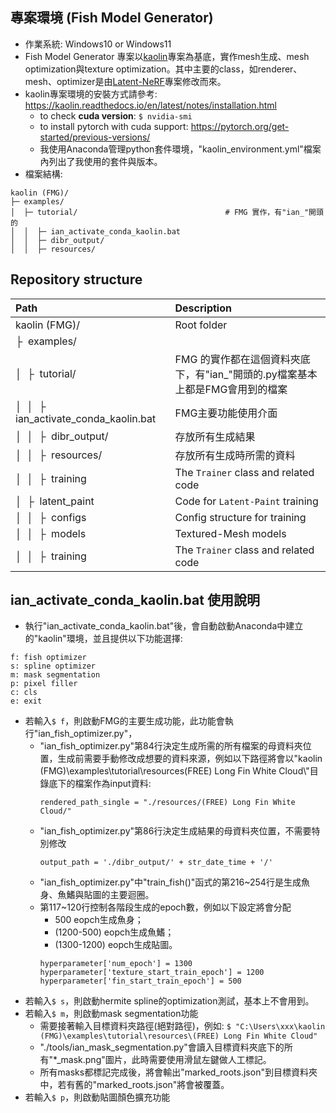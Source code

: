 ## 專案環境 (Fish Model Generator)
- 作業系統: Windows10 or Windows11
- Fish Model Generator 專案以[kaolin](https://github.com/NVIDIAGameWorks/kaolin)專案為基底，實作mesh生成、mesh optimization與texture optimization。其中主要的class，如renderer、mesh、optimizer是由[Latent-NeRF](https://github.com/eladrich/latent-nerf)專案修改而來。
- kaolin專案環境的安裝方式請參考:
    https://kaolin.readthedocs.io/en/latest/notes/installation.html
    - to check **cuda version**: 
        `$ nvidia-smi`
    - to install pytorch with cuda support:
        https://pytorch.org/get-started/previous-versions/
    - 我使用Anaconda管理python套件環境，"kaolin_environment.yml"檔案內列出了我使用的套件與版本。
- 檔案結構:
```
kaolin (FMG)/                                
├─ examples/                            
│  ├─ tutorial/                                 # FMG 實作，有"ian_"開頭的
│  │  ├─ ian_activate_conda_kaolin.bat          
│  │  ├─ dibr_output/
│  │  ├─ resources/

```
## Repository structure
| Path                                                | Description <img width=200>
|:----------------------------------------------------| :---
| kaolin (FMG)/                                       | Root folder 
| &boxvr;&nbsp; examples/                             | 
| &boxv;&nbsp; &boxvr;&nbsp; tutorial/                | FMG 的實作都在這個資料夾底下，有"ian_"開頭的.py檔案基本上都是FMG會用到的檔案
| &boxv;&nbsp; &boxv;&nbsp; &boxvr;&nbsp; ian_activate_conda_kaolin.bat     | FMG主要功能使用介面
| &boxv;&nbsp; &boxv;&nbsp; &boxvr;&nbsp; dibr_output/      | 存放所有生成結果
| &boxv;&nbsp; &boxv;&nbsp; &boxvr;&nbsp; resources/ | 存放所有生成時所需的資料
| &boxv;&nbsp; &boxv;&nbsp; &boxvr;&nbsp; training    | The `Trainer` class and related code
| &boxv;&nbsp; &boxvr;&nbsp; latent_paint             | Code for `Latent-Paint` training
| &boxv;&nbsp; &boxv;&nbsp; &boxvr;&nbsp; configs     | Config structure for training
| &boxv;&nbsp; &boxv;&nbsp; &boxvr;&nbsp; models      | Textured-Mesh models
| &boxv;&nbsp; &boxv;&nbsp; &boxvr;&nbsp; training    | The `Trainer` class and related code

## ian_activate_conda_kaolin.bat 使用說明
- 執行"ian_activate_conda_kaolin.bat"後，會自動啟動Anaconda中建立的"kaolin"環境，並且提供以下功能選擇:
```
f: fish optimizer
s: spline optimizer
m: mask segmentation
p: pixel filler
c: cls
e: exit
```
- 若輸入`$ f`，則啟動FMG的主要生成功能，此功能會執行"ian_fish_optimizer.py"，
    - "ian_fish_optimizer.py"第84行決定生成所需的所有檔案的母資料夾位置，生成前需要手動修改成想要的資料來源，例如以下路徑將會以"kaolin (FMG)\examples\tutorial\resources\(FREE) Long Fin White Cloud\\"目錄底下的檔案作為input資料:
        ```
        rendered_path_single = "./resources/(FREE) Long Fin White Cloud/"
        ```
    - "ian_fish_optimizer.py"第86行決定生成結果的母資料夾位置，不需要特別修改
        ```
        output_path = './dibr_output/' + str_date_time + '/'
        ```
    - "ian_fish_optimizer.py"中"train_fish()"函式的第216~254行是生成魚身、魚鰭與貼圖的主要迴圈。
    - 第117~120行控制各階段生成的epoch數，例如以下設定將會分配
        - 500 eopch生成魚身；
        - (1200-500) eopch生成魚鰭；
        - (1300-1200) eopch生成貼圖。
        ```
        hyperparameter['num_epoch'] = 1300
        hyperparameter['texture_start_train_epoch'] = 1200
        hyperparameter['fin_start_train_epoch'] = 500
        ```
- 若輸入`$ s`，則啟動hermite spline的optimization測試，基本上不會用到。
- 若輸入`$ m`，則啟動mask segmentation功能
    - 需要接著輸入目標資料夾路徑(絕對路徑)，例如: `$ "C:\Users\xxx\kaolin (FMG)\examples\tutorial\resources\(FREE) Long Fin White Cloud"`
    - "./tools/ian_mask_segmentation.py"會讀入目標資料夾底下的所有"*_mask.png"圖片，此時需要使用滑鼠左鍵做人工標記。
    - 所有masks都標記完成後，將會輸出"marked_roots.json"到目標資料夾中，若有舊的"marked_roots.json"將會被覆蓋。
- 若輸入`$ p`，則啟動貼圖顏色擴充功能
